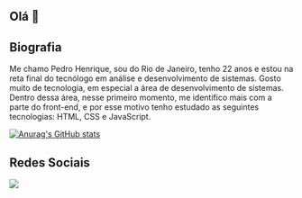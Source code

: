 ## Olá 👋

## Biografia

Me chamo Pedro Henrique, sou do Rio de Janeiro, tenho 22 anos e estou na reta final do tecnólogo em análise e desenvolvimento de sistemas. Gosto muito de tecnologia, em especial a área de desenvolvimento de sistemas. Dentro dessa área, nesse primeiro momento, me identifico mais com a parte do front-end, e por esse motivo tenho estudado as seguintes tecnologias: HTML, CSS e JavaScript.

[![Anurag's GitHub stats](https://github-readme-stats.vercel.app/api?username=pedrohlopes21)](https://github.com/anuraghazra/github-readme-stats)

## Redes Sociais

<a href="https://www.linkedin.com/in/pedrohlopes21/" target="_blank"> <img src="https://img.shields.io/badge/LinkedIn-0077B5?style=for-the-badge&logo=linkedin&logoColor=white" /> </a>
